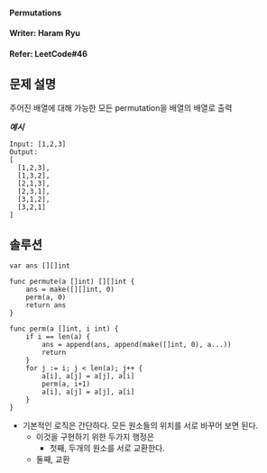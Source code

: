 #### Permutations  
#### Writer: Haram Ryu
#### Refer: LeetCode#46

## 문제 설명  
주어진 배열에 대해 가능한 모든 permutation을 배열의 배열로 출력  

***예시***
```
Input: [1,2,3]
Output:
[
  [1,2,3],
  [1,3,2],
  [2,1,3],
  [2,3,1],
  [3,1,2],
  [3,2,1]
]
```


## 솔루션

```
var ans [][]int

func permute(a []int) [][]int {
	ans = make([][]int, 0)
	perm(a, 0)
	return ans
}

func perm(a []int, i int) {
	if i == len(a) {
		ans = append(ans, append(make([]int, 0), a...))
		return
	}
	for j := i; j < len(a); j++ {
		a[i], a[j] = a[j], a[i]
		perm(a, i+1)
		a[i], a[j] = a[j], a[i]
	}
}

```
- 기본적인 로직은 간단하다. 모든 원소들의 위치를 서로 바꾸어 보면 된다. 
    - 이것을 구현하기 위한 두가지 행정은
        - 첫째, 두개의 원소를 서로 교환한다.
	- 둘째, 교환
